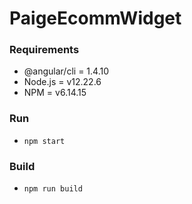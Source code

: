 # PaigeEcommWidget

### Requirements
- @angular/cli = 1.4.10
- Node.js = v12.22.6
- NPM = v6.14.15

### Run
- `npm start`

### Build
- `npm run build`

